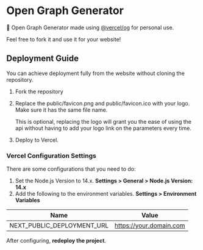 # Open Graph Generator

🍇 Open Graph Generator made using [@vercel/og](https://vercel.com/docs/concepts/functions/edge-functions/og-image-generation) for personal use.

Feel free to fork it and use it for your website!

## Deployment Guide

You can achieve deployment fully from the website without cloning the repository.

1. Fork the repository
2. Replace the public/favicon.png and public/favicon.ico with your logo. Make sure it has the same file name.

   This is optional, replacing the logo will grant you the ease of using the api without having to add your logo link on the parameters every time.

3. Deploy to Vercel.

### Vercel Configuration Settings

There are some configurations that you need to do:

1.  Set the Node.js Version to 14.x. **Settings > General > Node.js Version: 14.x**
2.  Add the following to the environment variables. **Settings > Environment Variables**

| Name                       | Value                   |
| -------------------------- | ----------------------- |
| NEXT_PUBLIC_DEPLOYMENT_URL | https://your.domain.com |

After configuring, **redeploy the project**.
